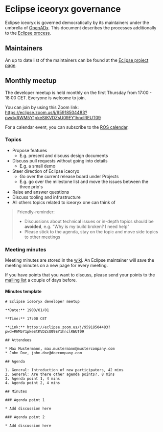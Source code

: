 # Eclipse iceoryx governance

Eclipse iceoryx is governed democratically by its maintainers under the umbrella of [OpenADx](https://openadx.eclipse.org/).
This document describes the processes additionally to the [Eclipse process](https://www.eclipse.org/projects/handbook/).

## Maintainers

An up to date list of the maintainers can be found at the [Eclipse project page](https://projects.eclipse.org/projects/technology.iceoryx/who).

## Monthly meetup

The developer meetup is held monthly on the first Thursday from 17:00 - 18:00 CET. Everyone is welcome to join.

You can join by using this Zoom link: https://eclipse.zoom.us/j/95918504483?pwd=RWM5Y1pkeStKVDZsU09EY1hnclREUT09

For a calendar event, you can subscribe to the [ROS calendar](https://calendar.google.com/calendar/u/0/embed?src=agf3kajirket8khktupm9go748@group.calendar.google.com&ctz=America/Los_Angeles).

### Topics

* Propose features
  * E.g. present and discuss design documents
* Discuss pull requests without going into details
  * E.g. a small demo
* Steer direction of Eclipse iceoryx
  * Go over the current release board under Projects
  * E.g. go over the milestone list and move the issues between the three prio's
* Raise and answer questions
* Discuss tooling and infrastructure
* All others topics related to iceoryx one can think of

> Friendly-reminder:
>
> * Discussions about technical issues or in-depth topics should be **avoided**, e.g. "Why is my build broken? I need help"
> * Please stick to the agenda, stay on the topic and move side topics to other meetings

### Meeting minutes

Meeting minutes are stored in the [wiki](https://github.com/eclipse-iceoryx/iceoryx/wiki/Developer-meetup).
An Eclipse maintainer will save the meeting minutes on a new page for every meeting.

If you have points that you want to discuss, please send your points to the [mailing list](mailto:iceoryx-dev@eclipse.org) a couple of days before.

#### Minutes template

```
# Eclipse iceoryx developer meetup

**Date:** 1900/01/01

**Time:** 17:00 CET

**Link:** https://eclipse.zoom.us/j/95918504483?pwd=RWM5Y1pkeStKVDZsU09EY1hnclREUT09

## Attendees

* Max Mustermann, max.mustermann@mustercompany.com
* John Doe, john.doe@doecompany.com

## Agenda

1. General: Introduction of new participators, 42 mins
2. General: Are there other agenda points?, 8 mins
3. Agenda point 1, 4 mins
4. Agenda point 2, 4 mins

## Minutes

### Agenda point 1

* Add discussion here

### Agenda point 2

* Add discussion here

```
